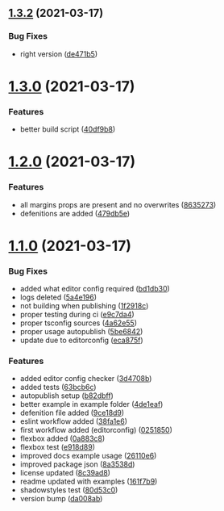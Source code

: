 ## [1.3.2](https://github.com/bacebu4/react-layout-library/compare/1.3.0...1.3.2) (2021-03-17)


### Bug Fixes

* right version ([de471b5](https://github.com/bacebu4/react-layout-library/commit/de471b5712b6ffe47ec0866650502c0c413a9c10))



# [1.3.0](https://github.com/bacebu4/react-layout-library/compare/1.2.0...1.3.0) (2021-03-17)


### Features

* better build script ([40df9b8](https://github.com/bacebu4/react-layout-library/commit/40df9b8a13714ab68e71221da8717ae570d7e395))



# [1.2.0](https://github.com/bacebu4/react-layout-library/compare/1.1.0...1.2.0) (2021-03-17)


### Features

* all margins props are present and no overwrites ([8635273](https://github.com/bacebu4/react-layout-library/commit/86352734ac5db91b26be683b1140090c0b9099d2))
* defenitions are added ([479db5e](https://github.com/bacebu4/react-layout-library/commit/479db5e73971d4ce18d614ccf68bcd2b81b62ecd))



# [1.1.0](https://github.com/bacebu4/react-layout-library/compare/0a883c8cdd089c1c2f044ba81db2c8d6f7d7055b...1.1.0) (2021-03-17)


### Bug Fixes

* added what editor config required ([bd1db30](https://github.com/bacebu4/react-layout-library/commit/bd1db304c36b6269167a764fe5889b5c4ad8588d))
* logs deleted ([5a4e196](https://github.com/bacebu4/react-layout-library/commit/5a4e196b2e4e1ea2ca60441b3f18f99c072ccea3))
* not building when publishing ([1f2918c](https://github.com/bacebu4/react-layout-library/commit/1f2918c7099d8383bae773c1ba7971de8350ab68))
* proper testing during ci ([e9c7da4](https://github.com/bacebu4/react-layout-library/commit/e9c7da4a03bfe6991466200177a3cc08323e551d))
* proper tsconfig sources ([4a62e55](https://github.com/bacebu4/react-layout-library/commit/4a62e5519186318f4b1da0f461844f73a503e72d))
* proper usage autopublish ([5be6842](https://github.com/bacebu4/react-layout-library/commit/5be6842bf2be0b3d2fd445e167f8079279b73ab5))
* update due to editorconfig ([eca875f](https://github.com/bacebu4/react-layout-library/commit/eca875f689849b0bb15765071408121e84d38063))


### Features

* added editor config checker ([3d4708b](https://github.com/bacebu4/react-layout-library/commit/3d4708bc61cbb60660681ac3e25df6b37fbaa727))
* added tests ([63bcb6c](https://github.com/bacebu4/react-layout-library/commit/63bcb6c43e986cb79ff20e51b8b42b72cd41992c))
* autopublish setup ([b82dbff](https://github.com/bacebu4/react-layout-library/commit/b82dbff7b62ce22937e95fd8c6877a9ede800181))
* better example in example folder ([4de1eaf](https://github.com/bacebu4/react-layout-library/commit/4de1eafd1bfbfa04f65469b2ad1810fb7777d3f5))
* defenition file added ([9ce18d9](https://github.com/bacebu4/react-layout-library/commit/9ce18d96d37ab13f5cb7232d616ee22ce0dd1179))
* eslint workflow added ([38fa1e6](https://github.com/bacebu4/react-layout-library/commit/38fa1e6856c9c0def64aa65b847070cc6f2cd215))
* first workflow added (editorconfig) ([0251850](https://github.com/bacebu4/react-layout-library/commit/0251850563598520c9d2b7dc1ca92fe366326824))
* flexbox added ([0a883c8](https://github.com/bacebu4/react-layout-library/commit/0a883c8cdd089c1c2f044ba81db2c8d6f7d7055b))
* flexbox test ([e918d89](https://github.com/bacebu4/react-layout-library/commit/e918d8955065695863f6617a33f486f9aa811648))
* improved docs example usage ([26110e6](https://github.com/bacebu4/react-layout-library/commit/26110e676e64bf2551820d54e20b13182c1e6c22))
* improved package json ([8a3538d](https://github.com/bacebu4/react-layout-library/commit/8a3538dc15c6a0f9918658c59e70b4334c4eabd8))
* license updated ([8c39ad8](https://github.com/bacebu4/react-layout-library/commit/8c39ad870ad3c5b9cffe71b9b283aa177ad1915a))
* readme updated with examples ([161f7b9](https://github.com/bacebu4/react-layout-library/commit/161f7b99581327437854f978a316475f12fe4ff7))
* shadowstyles test ([80d53c0](https://github.com/bacebu4/react-layout-library/commit/80d53c03c166cb6491e3b63f7b9de36be54b6eef))
* version bump ([da008ab](https://github.com/bacebu4/react-layout-library/commit/da008abb55d5fe054690f67e5a8df74990947094))



